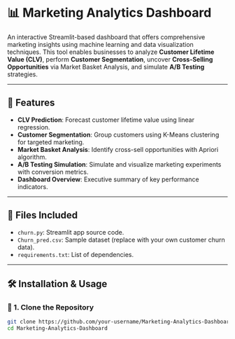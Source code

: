 # 📊 Marketing Analytics Dashboard

An interactive Streamlit-based dashboard that offers comprehensive marketing insights using machine learning and data visualization techniques. This tool enables businesses to analyze **Customer Lifetime Value (CLV)**, perform **Customer Segmentation**, uncover **Cross-Selling Opportunities** via Market Basket Analysis, and simulate **A/B Testing** strategies.

---

## 🚀 Features

- **CLV Prediction**: Forecast customer lifetime value using linear regression.
- **Customer Segmentation**: Group customers using K-Means clustering for targeted marketing.
- **Market Basket Analysis**: Identify cross-sell opportunities with Apriori algorithm.
- **A/B Testing Simulation**: Simulate and visualize marketing experiments with conversion metrics.
- **Dashboard Overview**: Executive summary of key performance indicators.

---

## 📁 Files Included

- `churn.py`: Streamlit app source code.
- `Churn_pred.csv`: Sample dataset (replace with your own customer churn data).
- `requirements.txt`: List of dependencies.

---

## 🛠️ Installation & Usage

### 🔧 1. Clone the Repository

```bash
git clone https://github.com/your-username/Marketing-Analytics-Dashboard.git
cd Marketing-Analytics-Dashboard
